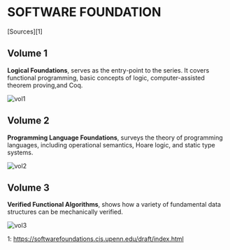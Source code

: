 # SOFTWARE FOUNDATION

[Sources][1]

## Volume 1

**Logical Foundations**, serves as the entry-point to the series. It covers functional programming, basic concepts of logic, computer-assisted theorem proving,and Coq.

![vol1]()

## Volume 2

**Programming Language Foundations**, surveys the theory of programming languages, including operational semantics, Hoare logic, and static type systems.

![vol2]()

## Volume 3

**Verified Functional Algorithms**, shows how a variety of fundamental data structures can be mechanically verified.

![vol3]()

  1: https://softwarefoundations.cis.upenn.edu/draft/index.html
